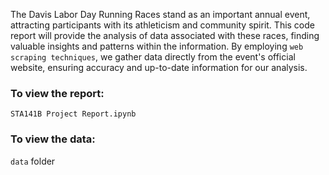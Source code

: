 
The Davis Labor Day Running Races stand as an important annual event, attracting participants with its athleticism and community spirit. This code report will provide the analysis of data associated with these races, finding valuable insights and patterns within the information. By employing `web scraping techniques`, we gather data directly from the event's official website, ensuring accuracy and up-to-date information for our analysis.
### To view the report:
`STA141B Project Report.ipynb`
### To view the data:
`data` folder
